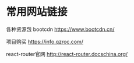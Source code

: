 # 常用网站链接

各种资源包
bootcdn
https://www.bootcdn.cn/

项目购买
https://info.qzroc.com/


react-router官网
http://react-router.docschina.org/